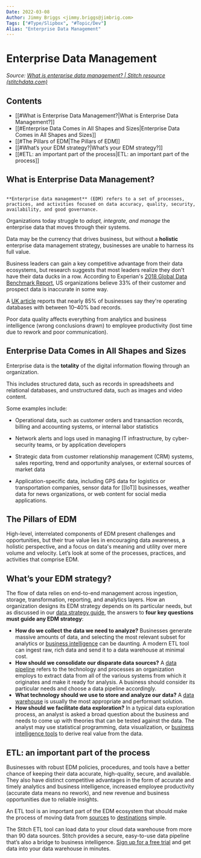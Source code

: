 ```yaml
---
Date: 2022-03-08
Author: Jimmy Briggs <jimmy.briggs@jimbrig.com>
Tags: ["#Type/Slipbox", "#Topic/Dev"]
Alias: "Enterprise Data Management"
---
```


# Enterprise Data Management

*Source: [What is enterprise data management? | Stitch resource (stitchdata.com)](https://www.stitchdata.com/resources/enterprise-data-management/)*

## Contents

- [[#What is Enterprise Data Management?|What is Enterprise Data Management?]]
- [[#Enterprise Data Comes in All Shapes and Sizes|Enterprise Data Comes in All Shapes and Sizes]]
- [[#The Pillars of EDM|The Pillars of EDM]]
- [[#What’s your EDM strategy?|What’s your EDM strategy?]]
- [[#ETL: an important part of the process|ETL: an important part of the process]]


## What is Enterprise Data Management?

```ad-tldr

**Enterprise data management** (EDM) refers to a set of processes, practices, and activities focused on data accuracy, quality, security, availability, and good governance.

```


Organizations today struggle to *adopt, integrate, and manage* the enterprise data that moves through their systems. 

Data may be the currency that drives business, but without a **holistic** enterprise data management strategy, businesses are unable to harness its full value.

Business leaders can gain a key competitive advantage from their data ecosystems, but research suggests that most leaders realize they don't have their data ducks in a row. According to Experian's [2018 Global Data Benchmark Report](https://www.edq.com/resources/data-management-whitepapers/2018-global-data-management-benchmark-report/), US organizations believe 33% of their customer and prospect data is inaccurate in some way. 

A [UK article](https://www.businessleader.co.uk/the-value-of-treasuring-your-data-and-the-cost-of-neglect/56542/) reports that nearly 85% of businesses say they're operating databases with between 10–40% bad records. 

Poor data quality affects everything from analytics and business intelligence (wrong conclusions drawn) to employee productivity (lost time due to rework and poor communication).

## Enterprise Data Comes in All Shapes and Sizes

Enterprise data is the **totality** of the digital information flowing through an organization.

This includes structured data, such as records in spreadsheets and relational databases, and unstructured data, such as images and video content.

Some examples include:

- Operational data, such as customer orders and transaction records, billing and accounting systems, or internal labor statistics

- Network alerts and logs used in managing IT infrastructure, by cyber-security teams, or by application developers

- Strategic data from customer relationship management (CRM) systems, sales reporting, trend and opportunity analyses, or external sources of market data

- Application-specific data, including GPS data for logistics or transportation companies, sensor data for [[IoT]] businesses, weather data for news organizations, or web content for social media applications.

## The Pillars of EDM

High-level, interrelated components of EDM present challenges and opportunities, but their true value lies in encouraging data awareness, a holistic perspective, and a focus on data's meaning and utility over mere volume and velocity. Let’s look at some of the processes, practices, and activities that comprise EDM.

## What’s your EDM strategy?

The flow of data relies on end-to-end management across ingestion, storage, transformation, reporting, and analytics layers. How an organization designs its EDM strategy depends on its particular needs, but as discussed in our [data strategy guide](https://www.stitchdata.com/resources/setting-your-data-strategy/), the answers to **four key questions must guide any EDM strategy**:

-   **How do we collect the data we need to analyze?** Businesses generate massive amounts of data, and selecting the most relevant subset for analytics or [business intelligence](https://www.stitchdata.com/resources/glossary/business-intelligence-bi/) can be daunting. A modern ETL tool can ingest raw, rich data and send it to a data warehouse at minimal cost.
-   **How should we consolidate our disparate data sources?** A [data pipeline](https://www.stitchdata.com/blog/what-can-you-use-data-pipeline-for/) refers to the technology and processes an organization employs to extract data from all of the various systems from which it originates and make it ready for analysis. A business should consider its particular needs and choose a data pipeline accordingly.
-   **What technology should we use to store and analyze our data?** A [data warehouse](https://www.stitchdata.com/resources/data-warehouse/) is usually the most appropriate and performant solution.
-   **How should we facilitate data exploration?** In a typical data exploration process, an analyst is asked a broad question about the business and needs to come up with theories that can be tested against the data. The analyst may use statistical programming, data visualization, or [business intelligence tools](https://www.stitchdata.com/resources/business-intelligence-tools/) to derive real value from the data.

## ETL: an important part of the process

Businesses with robust EDM policies, procedures, and tools have a better chance of keeping their data accurate, high-quality, secure, and available. They also have distinct competitive advantages in the form of accurate and timely analytics and business intelligence, increased employee productivity (accurate data means no rework), and new revenue and business opportunities due to reliable insights.

An ETL tool is an important part of the EDM ecosystem that should make the process of moving data from [sources](https://www.stitchdata.com/integrations/sources/) to [destinations](https://www.stitchdata.com/integrations/destinations/) simple.

The Stitch ETL tool can load data to your cloud data warehouse from more than 90 data sources. Stitch provides a secure, easy-to-use data pipeline that’s also a bridge to business intelligence. [Sign up for a free trial](https://www.stitchdata.com/signup) and get data into your data warehouse in minutes.